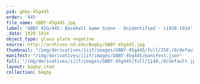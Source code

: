 ```yaml
---
pid: gbby-45g445
order: '445'
file_name: GBBY-45g445.jpg
label: 'GBBY 45G/445: Baseball Game Scene - Unidentified - c1928-1934'
_date: 1928-1934
object_type: glass plate negative
source: http://archives.nd.edu/Bagby/GBBY-45g445.jpg
thumbnail: "/img/derivatives/iiif/images/GBBY-45g445/full/250,/0/default.jpg"
manifest: "/img/derivatives/iiif/images/GBBY-45g445/manifest.json"
full: "/img/derivatives/iiif/images/GBBY-45g445/full/1140,/0/default.jpg"
layout: bagby_item
collection: bagby
---
```

